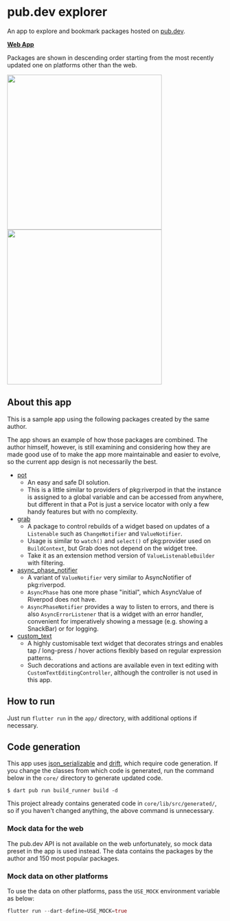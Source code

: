 # pub.dev explorer

An app to explore and bookmark packages hosted on [pub.dev](https://pub.dev/).

[**Web App**](https://kaboc.github.io/pubdev-explorer/)

Packages are shown in descending order starting from the most recently updated one
on platforms other than the web.

<img src="https://user-images.githubusercontent.com/20254485/201298837-1500c704-c0c7-487e-8790-d304cd1a82a4.jpg" width="360"> <img src="https://user-images.githubusercontent.com/20254485/209143909-4652169c-02de-4164-9e38-6d0dc31a2643.png" width="360">

## About this app

This is a sample app using the following packages created by the same author.

The app shows an example of how those packages are combined. The author himself, however, is
still examining and considering how they are made good use of to make the app more maintainable
and easier to evolve, so the current app design is not necessarily the best.

- [pot](https://pub.dev/packages/pot)
    - An easy and safe DI solution.
    - This is a little similar to providers of pkg:riverpod in that the instance is assigned
      to a global variable and can be accessed from anywhere, but different in that a Pot is
      just a service locator with only a few handy features but with no complexity.
- [grab](https://pub.dev/packages/grab)
    - A package to control rebuilds of a widget based on updates of a `Listenable` such as
      `ChangeNotifier` and `ValueNotifier`.
    - Usage is similar to `watch()` and `select()` of pkg:provider used on `BuildContext`,
      but Grab does not depend on the widget tree.
    - Take it as an extension method version of `ValueListenableBuilder` with filtering.
- [async_phase_notifier](https://github.com/kaboc/async-phase-notifier)
    - A variant of `ValueNotifier` very similar to AsyncNotifier of pkg:riverpod.
    - `AsyncPhase` has one more phase "initial", which AsyncValue of Riverpod does not have.
    - `AsyncPhaseNotifier` provides a way to listen to errors, and there is also `AsyncErrorListener`
      that is a widget with an error handler, convenient for imperatively showing a message
      (e.g. showing a SnackBar) or for logging. 
- [custom_text](https://pub.dev/packages/custom_text)
    - A highly customisable text widget that decorates strings and enables tap / long-press /
      hover actions flexibly based on regular expression patterns.
    - Such decorations and actions are available even in text editing with `CustomTextEditingController`,
      although the controller is not used in this app.

## How to run

Just run `flutter run` in the `app/` directory, with additional options if necessary.

## Code generation

This app uses [json_serializable](https://pub.dev/packages/json_serializable) and
[drift](https://pub.dev/packages/drift), which require code generation. If you change
the classes from which code is generated, run the command below in the `core/` directory
to generate updated code.

```shell
$ dart pub run build_runner build -d
```

This project already contains generated code in `core/lib/src/generated/`, so if you haven't
changed anything, the above command is unnecessary.

### Mock data for the web

The pub.dev API is not available on the web unfortunately, so mock data preset in the app
is used instead. The data contains the packages by the author and 150 most popular packages.

### Mock data on other platforms 

To use the data on other platforms, pass the `USE_MOCK` environment variable as below:

```dart
flutter run --dart-define=USE_MOCK=true
```

